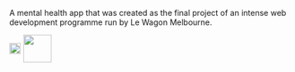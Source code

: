 A mental health app that was created as the final project of an intense web development programme run by Le Wagon Melbourne. 

<div style="display: inline-flex; align-items: center;">
  <!-- Video Thumbnail -->
  <a href="https://www.youtube.com/watch?v=e5X__Fx-rsc" target="_blank" style="display: inline-block;">
    <img src="https://img.youtube.com/vi/e5X__Fx-rsc/0.jpg" style="width: 100%; display: block;">
  </a>

  <!-- Play Button -->
  <a href="https://www.youtube.com/watch?v=e5X__Fx-rsc" target="_blank" style="display: inline-block;">
    <img src="https://upload.wikimedia.org/wikipedia/commons/b/b8/YouTube_play_button_icon_%282013%E2%80%932017%29.svg" 
         style="width: 50px; height: auto; margin-left: 5px; align-items: center">
  </a>
</div>

